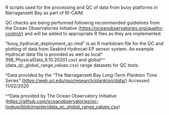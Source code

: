 
R scripts used for the processing and QC of data from buoy platforms in Narragansett Bay as part of RI-CAIM. 

QC checks are being performed following recommended guidelines from the Ocean Observatories Initiative (https://oceanobservatories.org/quality-control/) and will be added to appropriate R files as they are implemented. 


"bouy_hydrocat_deployment_qc.rmd" is an R markdown file for the QC and plotting of data from Seabird Hydrocat-EP sensor system. An example Hydrocat data file is provided as well as local^ (NB_PhysicalData_8.10.20201.csv) and global^^ (data_qc_global_range_values.csv) range datasets for QC tests. 

^Data provided by the “The Narragansett Bay Long-Term Plankton Time Series” (https://web.uri.edu/gso/research/plankton/data/) Accessed 11/02/2020

^^Data provided by The Ocean Observatory Initiative (https://github.com/oceanobservatories/qc-lookup/blob/master/data_qc_global_range_values.csv)
